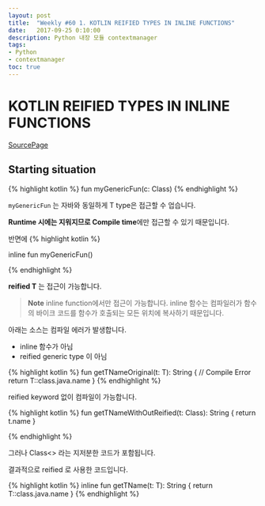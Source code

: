 ```yaml
---
layout: post
title:  "Weekly #60 1. KOTLIN REIFIED TYPES IN INLINE FUNCTIONS"
date:   2017-09-25 0:10:00
description: Python 내장 모듈 contextmanager
tags:
- Python
- contextmanager
toc: true
---
```


# KOTLIN REIFIED TYPES IN INLINE FUNCTIONS
[SourcePage][source]


## Starting situation
{% highlight kotlin  %}
fun <T> myGenericFun(c: Class<T>)
{% endhighlight %}

`myGenericFun` 는 자바와 동일하게 T type은 접근할 수 업습니다. 

**Runtime 시에는 지워지므로 Compile time**에만 접근할 수 있기 때문입니다.

반면에
{% highlight kotlin  %}

inline fun <reified T> myGenericFun()

{% endhighlight %}

__reified T__ 는 접근이 가능합니다. 

> **Note**
> inline function에서만 접근이 가능합니다.
> inline 함수는 컴파일러가 함수의 바이크 코드를 함수가 호출되는 모든 위치에 복사하기 때문입니다. 
 


아래는 소스는 컴파일 에러가 발생합니다. 
* inline 함수가 아님 
* reified generic type 이 아님

{% highlight kotlin  %}
fun <T> getTNameOriginal(t: T): String {
//    Compile Error 
    return T::class.java.name
}
{% endhighlight %}

reified keyword 없이 컴파일이 가능합니다. 

{% highlight kotlin  %}
fun <T> getTNameWithOutReified(t: Class<T>): String {
    return t.name
}

{% endhighlight %}

그러나 Class<> 라는 지저분한 코드가 포함됩니다.

결과적으로 reified 로 사용한 코드입니다. 

{% highlight kotlin  %}
inline fun <reified T> getTName(t: T): String {
    return T::class.java.name
}
{% endhighlight %}



  [source]: https://simpleprogrammer.com/products/learn-anything/